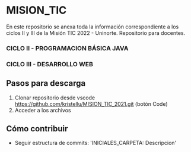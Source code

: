 # MISION_TIC

En este repositorio se anexa toda la información correspondiente a los ciclos II y III de la Misión TIC 2022 - Uninorte. 
Repositorio para docentes.

### CICLO II - PROGRAMACION BÁSICA JAVA

### CICLO III - DESARROLLO WEB 

## Pasos para descarga

1. Clonar repositorio desde vscode https://github.com/kristellu/MISION_TIC_2021.git (botón Code)
2. Acceder a los archivos

## Cómo contribuir

- Seguir estructura de commits: 'INICIALES_CARPETA: Descripcion'
